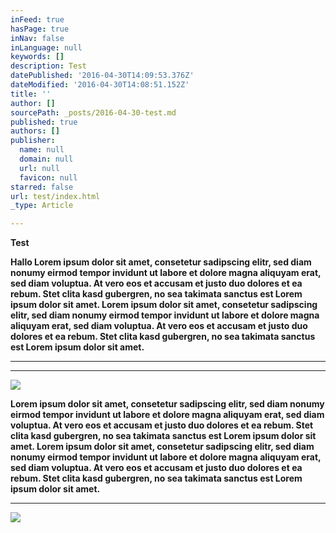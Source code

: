 ```yaml
---
inFeed: true
hasPage: true
inNav: false
inLanguage: null
keywords: []
description: Test
datePublished: '2016-04-30T14:09:53.376Z'
dateModified: '2016-04-30T14:08:51.152Z'
title: ''
author: []
sourcePath: _posts/2016-04-30-test.md
published: true
authors: []
publisher:
  name: null
  domain: null
  url: null
  favicon: null
starred: false
url: test/index.html
_type: Article

---
```

**Test**

**Hallo Lorem ipsum dolor sit amet, consetetur sadipscing elitr, sed diam nonumy eirmod tempor invidunt ut labore et dolore magna aliquyam erat, sed diam voluptua. At vero eos et accusam et justo duo dolores et ea rebum. Stet clita kasd gubergren, no sea takimata sanctus est Lorem ipsum dolor sit amet. Lorem ipsum dolor sit amet, consetetur sadipscing elitr, sed diam nonumy eirmod tempor invidunt ut labore et dolore magna aliquyam erat, sed diam voluptua. At vero eos et accusam et justo duo dolores et ea rebum. Stet clita kasd gubergren, no sea takimata sanctus est Lorem ipsum dolor sit amet.**

****

****
![](https://the-grid-user-content.s3-us-west-2.amazonaws.com/82c43cab-8957-4819-ad9b-4af794b87f27.jpg)

**Lorem ipsum dolor sit amet, consetetur sadipscing elitr, sed diam nonumy eirmod tempor invidunt ut labore et dolore magna aliquyam erat, sed diam voluptua. At vero eos et accusam et justo duo dolores et ea rebum. Stet clita kasd gubergren, no sea takimata sanctus est Lorem ipsum dolor sit amet. Lorem ipsum dolor sit amet, consetetur sadipscing elitr, sed diam nonumy eirmod tempor invidunt ut labore et dolore magna aliquyam erat, sed diam voluptua. At vero eos et accusam et justo duo dolores et ea rebum. Stet clita kasd gubergren, no sea takimata sanctus est Lorem ipsum dolor sit amet.**

****
![](https://the-grid-user-content.s3-us-west-2.amazonaws.com/e6c71785-2de9-48f3-8ba6-1b700d606f63.jpg)